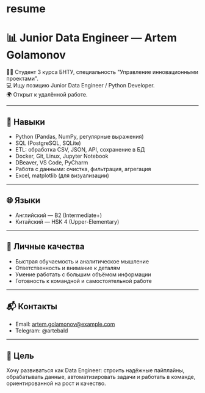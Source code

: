 # resume

# 📊 Junior Data Engineer — Artem Golamonov

👨‍🎓 Студент 3 курса БНТУ, специальность "Управление инновационными проектами".  
💻 Ищу позицию Junior Data Engineer / Python Developer.  
🌍 Открыт к удалённой работе.

---

## 🧠 Навыки

- Python (Pandas, NumPy, регулярные выражения)
- SQL (PostgreSQL, SQLite)
- ETL: обработка CSV, JSON, API, сохранение в БД
- Docker, Git, Linux, Jupyter Notebook
- DBeaver, VS Code, PyCharm
- Работа с данными: очистка, фильтрация, агрегация
- Excel, matplotlib (для визуализации)

---

## 🌐 Языки

- Английский — B2 (Intermediate+)  
- Китайский — HSK 4 (Upper-Elementary)

---

## 👤 Личные качества

- Быстрая обучаемость и аналитическое мышление  
- Ответственность и внимание к деталям  
- Умение работать с большим объёмом информации  
- Готовность к командной и самостоятельной работе

---

## 📬 Контакты

- Email: artem.golamonov@example.com  
- Telegram: @artebald

---

## 🎯 Цель

Хочу развиваться как Data Engineer: строить надёжные пайплайны, обрабатывать данные, автоматизировать задачи и работать в команде, ориентированной на рост и качество.

